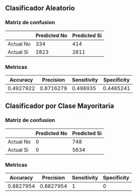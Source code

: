 <h2> Clasificador Aleatorio </h2>
<h3> Matriz de confusion </h3>


|  | Predicted No | Predicted Si |
| ------------- | ------------- | ------------- |
| Actual No  | 334  | 414  |
| Actual Si  | 2823  | 2811  |

<h3> Metricas </h3>

| Accuracy| Precision | Sensitivity | Specificity |
| ------------- | ------------- | ------------- | ------------- |
| 0.4927922  | 0.8716279  | 0.498935  | 0.4465241  |


<h2> Clasificador por Clase Mayoritaria </h2>
<h3> Matriz de confusion </h3>


|  | Predicted No | Predicted Si |
| ------------- | ------------- | ------------- |
| Actual No  | 0  | 748  |
| Actual Si  | 0  | 5634  |

<h3> Metricas </h3>

| Accuracy| Precision | Sensitivity | Specificity |
| ------------- | ------------- | ------------- | ------------- |
| 0.8827954  | 0.8827954  | 1  | 0 |

